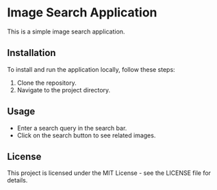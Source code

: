 # Image Search Application

This is a simple image search application.

## Installation

To install and run the application locally, follow these steps:

1. Clone the repository.
2. Navigate to the project directory.

## Usage

- Enter a search query in the search bar.
- Click on the search button to see related images.

## License

This project is licensed under the MIT License - see the LICENSE file for details.
